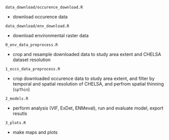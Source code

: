 `data_download/occurence_download.R`

 - download occurence data

`data_download/env_download.R`

 - download environmental raster data

`0_env_data_preprocess.R`

 - crop and resample downloaded data to study area extent and CHELSA dataset resolution

`1_occs_data_preprocess.R`

 - crop downloaded occurence data to study area extent, and filter by temporal and spatial resolution of CHELSA, and perfrom spatial thinning (`spThin`)

`2_models.R`

 - perform analysis (VIF, ExDet, ENMeval), run and evaluate model, export resutls

`3_plots.R`

 - make maps and plots




